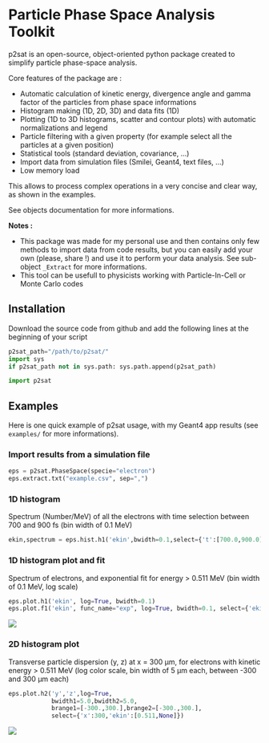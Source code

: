 # Particle Phase Space Analysis Toolkit

p2sat is an open-source, object-oriented python package created to simplify particle phase-space analysis.

Core features of the package are :
- Automatic calculation of kinetic energy, divergence angle and gamma factor of the particles from phase space informations
- Histogram making (1D, 2D, 3D) and data fits (1D)
- Plotting (1D to 3D histograms, scatter and contour plots) with automatic normalizations and legend
- Particle filtering with a given property (for example select all the particles at a given position)
- Statistical tools (standard deviation, covariance, ...)
- Import data from simulation files (Smilei, Geant4, text files, ...)
- Low memory load

This allows to process complex operations in a very concise and clear way, as shown in the examples.

See objects documentation for more informations.

**Notes :**
- This package was made for my personal use and then contains only few methods to import data from code results, but you can easily add your own (please, share !) and use it to perform your data analysis. See sub-object ``_Extract`` for more informations.
- This tool can be usefull to physicists working with Particle-In-Cell or Monte Carlo codes

## Installation

Download the source code from github and add the following lines at the beginning of your script

```python
p2sat_path="/path/to/p2sat/"
import sys
if p2sat_path not in sys.path: sys.path.append(p2sat_path)

import p2sat
```

## Examples

Here is one quick example of p2sat usage, with my Geant4 app results (see ``examples/`` for more informations).

### Import results from a simulation file

```python
eps = p2sat.PhaseSpace(specie="electron")
eps.extract.txt("example.csv", sep=",")
```

### 1D histogram

Spectrum (Number/MeV) of all the electrons with time selection between 700 and 900 fs (bin width of 0.1 MeV)
```python
ekin,spectrum = eps.hist.h1('ekin',bwidth=0.1,select={'t':[700.0,900.0]})
```

### 1D histogram plot and fit

Spectrum of electrons, and exponential fit for energy > 0.511 MeV (bin width of 0.1 MeV, log scale)
```python
eps.plot.h1('ekin', log=True, bwidth=0.1)
eps.plot.f1('ekin', func_name="exp", log=True, bwidth=0.1, select={'ekin':[0.511,None]})
```

![](/mnt/local/esnault/Modules/p2sat/Figure_0.png)

### 2D histogram plot

Transverse particle dispersion (y, z) at x = 300 µm, for electrons with kinetic energy > 0.511 MeV (log color scale, bin width of 5 µm each, between -300 and 300 µm each)
```python
eps.plot.h2('y','z',log=True,
            bwidth1=5.0,bwidth2=5.0,
            brange1=[-300.,300.],brange2=[-300.,300.],
            select={'x':300,'ekin':[0.511,None]})
```

![](/mnt/local/esnault/Modules/p2sat/Figure_1.png)

